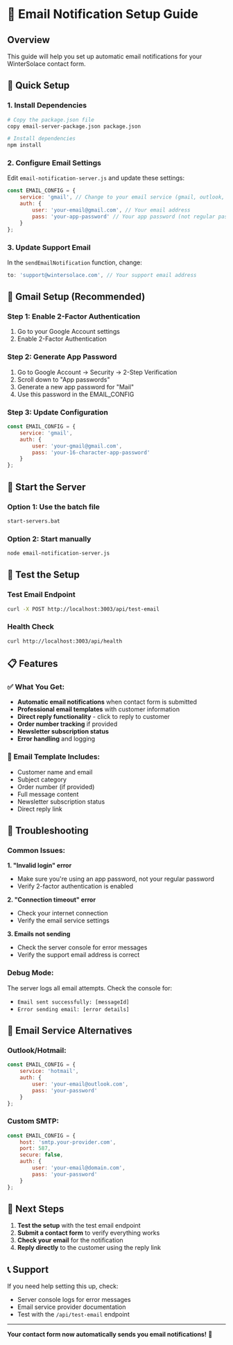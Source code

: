# 📧 Email Notification Setup Guide

## Overview
This guide will help you set up automatic email notifications for your WinterSolace contact form.

## 🚀 Quick Setup

### 1. Install Dependencies
```bash
# Copy the package.json file
copy email-server-package.json package.json

# Install dependencies
npm install
```

### 2. Configure Email Settings

Edit `email-notification-server.js` and update these settings:

```javascript
const EMAIL_CONFIG = {
    service: 'gmail', // Change to your email service (gmail, outlook, etc.)
    auth: {
        user: 'your-email@gmail.com', // Your email address
        pass: 'your-app-password' // Your app password (not regular password)
    }
};
```

### 3. Update Support Email
In the `sendEmailNotification` function, change:
```javascript
to: 'support@wintersolace.com', // Your support email address
```

## 📧 Gmail Setup (Recommended)

### Step 1: Enable 2-Factor Authentication
1. Go to your Google Account settings
2. Enable 2-Factor Authentication

### Step 2: Generate App Password
1. Go to Google Account → Security → 2-Step Verification
2. Scroll down to "App passwords"
3. Generate a new app password for "Mail"
4. Use this password in the EMAIL_CONFIG

### Step 3: Update Configuration
```javascript
const EMAIL_CONFIG = {
    service: 'gmail',
    auth: {
        user: 'your-gmail@gmail.com',
        pass: 'your-16-character-app-password'
    }
};
```

## 🚀 Start the Server

### Option 1: Use the batch file
```bash
start-servers.bat
```

### Option 2: Start manually
```bash
node email-notification-server.js
```

## 🧪 Test the Setup

### Test Email Endpoint
```bash
curl -X POST http://localhost:3003/api/test-email
```

### Health Check
```bash
curl http://localhost:3003/api/health
```

## 📋 Features

### ✅ What You Get:
- **Automatic email notifications** when contact form is submitted
- **Professional email templates** with customer information
- **Direct reply functionality** - click to reply to customer
- **Order number tracking** if provided
- **Newsletter subscription status**
- **Error handling** and logging

### 📧 Email Template Includes:
- Customer name and email
- Subject category
- Order number (if provided)
- Full message content
- Newsletter subscription status
- Direct reply link

## 🔧 Troubleshooting

### Common Issues:

**1. "Invalid login" error**
- Make sure you're using an app password, not your regular password
- Verify 2-factor authentication is enabled

**2. "Connection timeout" error**
- Check your internet connection
- Verify the email service settings

**3. Emails not sending**
- Check the server console for error messages
- Verify the support email address is correct

### Debug Mode:
The server logs all email attempts. Check the console for:
- `Email sent successfully: [messageId]`
- `Error sending email: [error details]`

## 📱 Email Service Alternatives

### Outlook/Hotmail:
```javascript
const EMAIL_CONFIG = {
    service: 'hotmail',
    auth: {
        user: 'your-email@outlook.com',
        pass: 'your-password'
    }
};
```

### Custom SMTP:
```javascript
const EMAIL_CONFIG = {
    host: 'smtp.your-provider.com',
    port: 587,
    secure: false,
    auth: {
        user: 'your-email@domain.com',
        pass: 'your-password'
    }
};
```

## 🎯 Next Steps

1. **Test the setup** with the test email endpoint
2. **Submit a contact form** to verify everything works
3. **Check your email** for the notification
4. **Reply directly** to the customer using the reply link

## 📞 Support

If you need help setting this up, check:
- Server console logs for error messages
- Email service provider documentation
- Test with the `/api/test-email` endpoint

---

**Your contact form now automatically sends you email notifications!** 🎉

